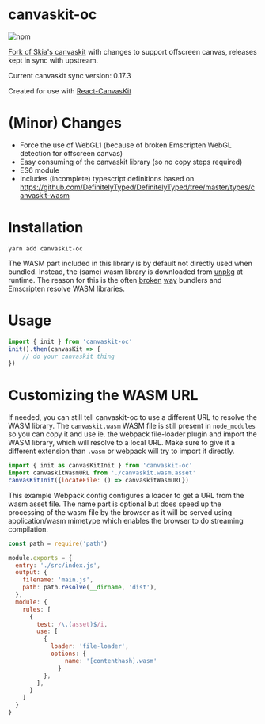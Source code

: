 # canvaskit-oc

![npm](https://img.shields.io/npm/v/canvaskit-oc)

[Fork of Skia's canvaskit](https://github.com/udevbe/skia/tree/canvaskit-oc) with changes to support offscreen canvas, releases kept in sync with upstream.

Current canvaskit sync version: 0.17.3

Created for use with [React-CanvasKit](https://github.com/udevbe/react-canvaskit)

# (Minor) Changes
- Force the use of WebGL1 (because of broken Emscripten WebGL detection for offscreen canvas) 
- Easy consuming of the canvaskit library (so no copy steps required)
- ES6 module
- Includes (incomplete) typescript definitions based on https://github.com/DefinitelyTyped/DefinitelyTyped/tree/master/types/canvaskit-wasm

# Installation

`yarn add canvaskit-oc`

The WASM part included in this library is by default not directly used when bundled. Instead, the (same) wasm library is downloaded 
from [unpkg](https://unpkg.com/) at runtime. The reason for this is the often [broken](https://github.com/webpack/webpack/issues/7352) [way](https://github.com/rollup/rollup/issues/1636) bundlers and Emscripten resolve WASM libraries.

# Usage
```javascript
import { init } from 'canvaskit-oc'
init().then(canvasKit => {
    // do your canvaskit thing
})
```

# Customizing the WASM URL
If needed, you can still tell canvaskit-oc to use a different URL to resolve the WASM library. The  `canvaskit.wasm` WASM file is still present
in `node_modules` so you can copy it and use ie. the webpack file-loader plugin and import the WASM library, which will resolve to a local URL.
Make sure to give it a different extension than `.wasm` or webpack will try to import it directly.
```javascript
import { init as canvasKitInit } from 'canvaskit-oc'
import canvaskitWasmURL from './canvaskit.wasm.asset'
canvasKitInit({locateFile: () => canvaskitWasmURL})
```

This example Webpack config configures a loader to get a URL from the wasm asset file. The name part is optional but does speed up the processing of the wasm file by the browser as
it will be served using application/wasm mimetype which enables the browser to do streaming compilation.
```javascript
const path = require('path')

module.exports = {
  entry: './src/index.js',
  output: {
    filename: 'main.js',
    path: path.resolve(__dirname, 'dist'),
  },
  module: {
    rules: [
      {
        test: /\.(asset)$/i,
        use: [
          {
            loader: 'file-loader',
            options: {
                name: '[contenthash].wasm'
              }
          },
        ],
      }
    ]
  }
}
```
